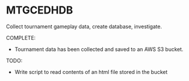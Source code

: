 # MTGCEDHDB
Collect tournament gameplay data, create database, investigate.

COMPLETE:
 - Tournament data has been collected and saved to an AWS S3 bucket.

TODO:
 - Write script to read contents of an html file stored in the bucket
